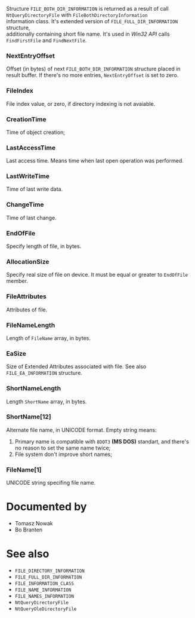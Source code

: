 Structure `FILE_BOTH_DIR_INFORMATION` is returned as a result of call `NtQueryDirectoryFile` with `FileBothDirectoryInformation` \
information class. It's extended version of `FILE_FULL_DIR_INFORMATION` structure, \
additionally containing short file name. It's used in *Win32 API* calls `FindFirstFile` and `FindNextFile`.

### NextEntryOffset

Offset (in bytes) of next `FILE_BOTH_DIR_INFORMATION` structure placed in result buffer. If there's no more entries, `NextEntryOffset` is set to zero.

### FileIndex

File index value, or zero, if directory indexing is not avaiable.

### CreationTime

Time of object creation;

### LastAccessTime

Last access time. Means time when last open operation was performed.

### LastWriteTime

Time of last write data.

### ChangeTime

Time of last change.

### EndOfFile

Specify length of file, in bytes.

### AllocationSize

Specify real size of file on device. It must be equal or greater to `EndOfFile` member.

### FileAttributes

Attributes of file.

### FileNameLength

Length of `FileName` array, in bytes.

### EaSize

Size of Extended Attributes associated with file. See also `FILE_EA_INFORMATION` structure.

### ShortNameLength

Length `ShortName` array, in bytes.

### ShortName[12]

Alternate file name, in UNICODE format. Empty string means:

1. Primary name is compatible with `8DOT3` **(MS DOS)** standart, and there's no reason to set the same name twice;
2. File system don't improve short names;

### FileName[1]

UNICODE string specifing file name.

# Documented by

* Tomasz Nowak
* Bo Branten

# See also

* `FILE_DIRECTORY_INFORMATION`
* `FILE_FULL_DIR_INFORMATION`
* `FILE_INFORMATION_CLASS`
* `FILE_NAME_INFORMATION`
* `FILE_NAMES_INFORMATION`
* `NtQueryDirectoryFile`
* `NtQueryOleDirectoryFile`
